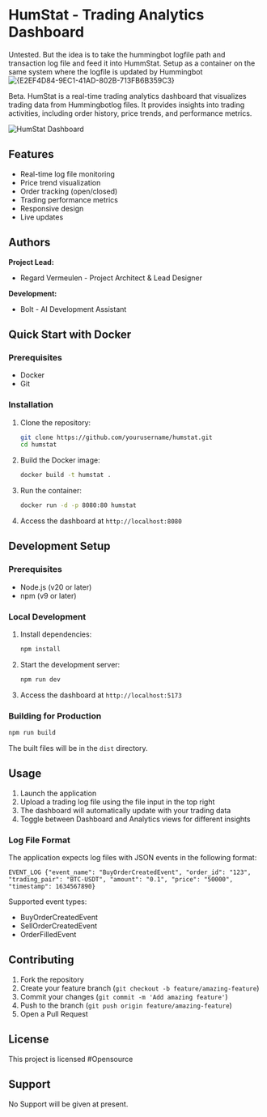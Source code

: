 # HumStat - Trading Analytics Dashboard
Untested. But the idea is to take the hummingbot logfile path and transaction log file and feed it into HummStat. Setup as a container on the same system where the logfile is updated by Hummingbot
![{E2EF4D84-9EC1-41AD-802B-713FB6B359C3}](https://github.com/user-attachments/assets/bab8b70e-d4c3-4ee8-8c00-67deb40e181e)


Beta.
HumStat is a real-time trading analytics dashboard that visualizes trading data from Hummingbotlog files. It provides insights into trading activities, including order history, price trends, and performance metrics.

![HumStat Dashboard](screenshot.png)

## Features

- Real-time log file monitoring
- Price trend visualization
- Order tracking (open/closed)
- Trading performance metrics
- Responsive design
- Live updates

## Authors

**Project Lead:**
- Regard Vermeulen - Project Architect & Lead Designer

**Development:**
- Bolt - AI Development Assistant

## Quick Start with Docker

### Prerequisites

- Docker
- Git

### Installation

1. Clone the repository:
   ```bash
   git clone https://github.com/yourusername/humstat.git
   cd humstat
   ```

2. Build the Docker image:
   ```bash
   docker build -t humstat .
   ```

3. Run the container:
   ```bash
   docker run -d -p 8080:80 humstat
   ```

4. Access the dashboard at `http://localhost:8080`

## Development Setup

### Prerequisites

- Node.js (v20 or later)
- npm (v9 or later)

### Local Development

1. Install dependencies:
   ```bash
   npm install
   ```

2. Start the development server:
   ```bash
   npm run dev
   ```

3. Access the dashboard at `http://localhost:5173`

### Building for Production

```bash
npm run build
```

The built files will be in the `dist` directory.

## Usage

1. Launch the application
2. Upload a trading log file using the file input in the top right
3. The dashboard will automatically update with your trading data
4. Toggle between Dashboard and Analytics views for different insights

### Log File Format

The application expects log files with JSON events in the following format:

```
EVENT_LOG {"event_name": "BuyOrderCreatedEvent", "order_id": "123", "trading_pair": "BTC-USDT", "amount": "0.1", "price": "50000", "timestamp": 1634567890}
```

Supported event types:
- BuyOrderCreatedEvent
- SellOrderCreatedEvent
- OrderFilledEvent

## Contributing

1. Fork the repository
2. Create your feature branch (`git checkout -b feature/amazing-feature`)
3. Commit your changes (`git commit -m 'Add amazing feature'`)
4. Push to the branch (`git push origin feature/amazing-feature`)
5. Open a Pull Request

## License

This project is licensed #Opensource

## Support

No Support will be given at present.   
